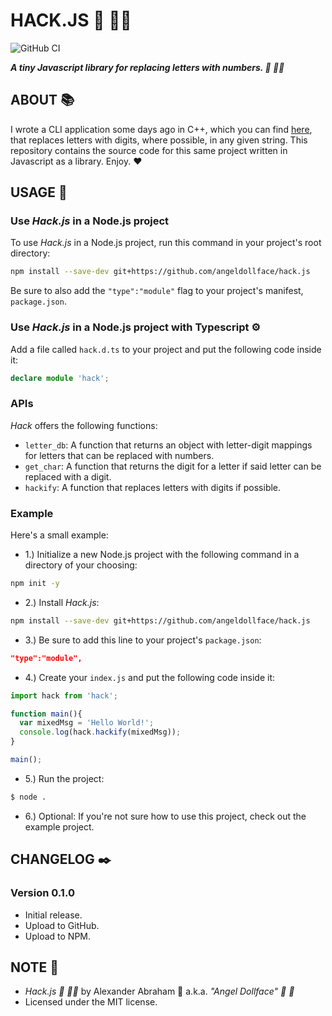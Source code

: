 # HACK.JS :scroll: :woman_technologist:

![GitHub CI](https://github.com/angeldollface/hack.js/actions/workflows/node.yml/badge.svg)

***A tiny Javascript library for replacing letters with numbers. :scroll: :woman_technologist:***

## ABOUT :books:

I wrote a CLI application some days ago in C++, which you can find [here](https://github.com/angeldollface/hack), that replaces letters with digits, where possible, in any given string. This repository contains the source code for this same project written in Javascript as a library. Enjoy. :heart:

## USAGE :hammer:

### Use *Hack.js* in a Node.js project

To use *Hack.js* in a Node.js project, run this command in your project's root directory:

```bash
npm install --save-dev git+https://github.com/angeldollface/hack.js
```

Be sure to also add the `"type":"module"` flag to your project's manifest, `package.json`.

### Use *Hack.js* in a Node.js project with Typescript :gear:

Add a file called `hack.d.ts` to your project and put the following code inside it:

```Typescript
declare module 'hack';
```

### APIs

*Hack* offers the following functions:

- `letter_db`: A function that returns an object with letter-digit mappings for letters that can be replaced with numbers.
- `get_char`: A function that returns the digit for a letter if said letter can be replaced with a digit.
- `hackify`: A function that replaces letters with digits if possible.

### Example

Here's a small example:

- 1.) Initialize a new Node.js project with the following command in a directory of your choosing:

```bash
npm init -y 
```

- 2.) Install *Hack.js*:

```bash
npm install --save-dev git+https://github.com/angeldollface/hack.js
```

- 3.) Be sure to add this line to your project's `package.json`:

```JSON
"type":"module",
```

- 4.) Create your `index.js` and put the following code inside it:

```js
import hack from 'hack';

function main(){
  var mixedMsg = 'Hello World!';
  console.log(hack.hackify(mixedMsg));
}

main();
```

- 5.) Run the project:

```bash
$ node .
```

- 6.) Optional: If you're not sure how to use this project, check out the example project.

## CHANGELOG :black_nib:

### Version 0.1.0

- Initial release.
- Upload to GitHub.
- Upload to NPM.

## NOTE :scroll:

- *Hack.js :scroll: :woman_technologist:* by Alexander Abraham :black_heart: a.k.a. *"Angel Dollface" :dolls: :ribbon:*
- Licensed under the MIT license.
